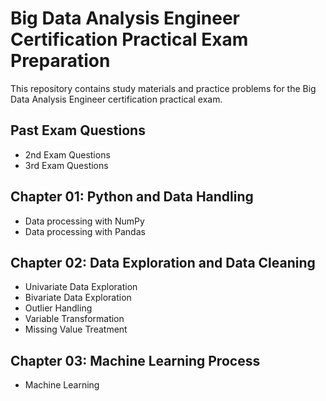 # Big Data Analysis Engineer Certification Practical Exam Preparation

This repository contains study materials and practice problems for the Big Data Analysis Engineer certification practical exam.

## Past Exam Questions
- 2nd Exam Questions
- 3rd Exam Questions

## Chapter 01: Python and Data Handling
- Data processing with NumPy
- Data processing with Pandas

## Chapter 02: Data Exploration and Data Cleaning
- Univariate Data Exploration
- Bivariate Data Exploration
- Outlier Handling
- Variable Transformation
- Missing Value Treatment

## Chapter 03: Machine Learning Process
- Machine Learning
